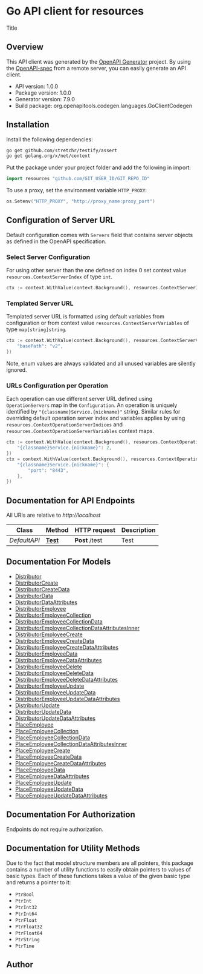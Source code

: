 # Go API client for resources

Title

## Overview
This API client was generated by the [OpenAPI Generator](https://openapi-generator.tech) project.  By using the [OpenAPI-spec](https://www.openapis.org/) from a remote server, you can easily generate an API client.

- API version: 1.0.0
- Package version: 1.0.0
- Generator version: 7.9.0
- Build package: org.openapitools.codegen.languages.GoClientCodegen

## Installation

Install the following dependencies:

```sh
go get github.com/stretchr/testify/assert
go get golang.org/x/net/context
```

Put the package under your project folder and add the following in import:

```go
import resources "github.com/GIT_USER_ID/GIT_REPO_ID"
```

To use a proxy, set the environment variable `HTTP_PROXY`:

```go
os.Setenv("HTTP_PROXY", "http://proxy_name:proxy_port")
```

## Configuration of Server URL

Default configuration comes with `Servers` field that contains server objects as defined in the OpenAPI specification.

### Select Server Configuration

For using other server than the one defined on index 0 set context value `resources.ContextServerIndex` of type `int`.

```go
ctx := context.WithValue(context.Background(), resources.ContextServerIndex, 1)
```

### Templated Server URL

Templated server URL is formatted using default variables from configuration or from context value `resources.ContextServerVariables` of type `map[string]string`.

```go
ctx := context.WithValue(context.Background(), resources.ContextServerVariables, map[string]string{
	"basePath": "v2",
})
```

Note, enum values are always validated and all unused variables are silently ignored.

### URLs Configuration per Operation

Each operation can use different server URL defined using `OperationServers` map in the `Configuration`.
An operation is uniquely identified by `"{classname}Service.{nickname}"` string.
Similar rules for overriding default operation server index and variables applies by using `resources.ContextOperationServerIndices` and `resources.ContextOperationServerVariables` context maps.

```go
ctx := context.WithValue(context.Background(), resources.ContextOperationServerIndices, map[string]int{
	"{classname}Service.{nickname}": 2,
})
ctx = context.WithValue(context.Background(), resources.ContextOperationServerVariables, map[string]map[string]string{
	"{classname}Service.{nickname}": {
		"port": "8443",
	},
})
```

## Documentation for API Endpoints

All URIs are relative to *http://localhost*

Class | Method | HTTP request | Description
------------ | ------------- | ------------- | -------------
*DefaultAPI* | [**Test**](docs/DefaultAPI.md#test) | **Post** /test | Test


## Documentation For Models

 - [Distributor](docs/Distributor.md)
 - [DistributorCreate](docs/DistributorCreate.md)
 - [DistributorCreateData](docs/DistributorCreateData.md)
 - [DistributorData](docs/DistributorData.md)
 - [DistributorDataAttributes](docs/DistributorDataAttributes.md)
 - [DistributorEmployee](docs/DistributorEmployee.md)
 - [DistributorEmployeeCollection](docs/DistributorEmployeeCollection.md)
 - [DistributorEmployeeCollectionData](docs/DistributorEmployeeCollectionData.md)
 - [DistributorEmployeeCollectionDataAttributesInner](docs/DistributorEmployeeCollectionDataAttributesInner.md)
 - [DistributorEmployeeCreate](docs/DistributorEmployeeCreate.md)
 - [DistributorEmployeeCreateData](docs/DistributorEmployeeCreateData.md)
 - [DistributorEmployeeCreateDataAttributes](docs/DistributorEmployeeCreateDataAttributes.md)
 - [DistributorEmployeeData](docs/DistributorEmployeeData.md)
 - [DistributorEmployeeDataAttributes](docs/DistributorEmployeeDataAttributes.md)
 - [DistributorEmployeeDelete](docs/DistributorEmployeeDelete.md)
 - [DistributorEmployeeDeleteData](docs/DistributorEmployeeDeleteData.md)
 - [DistributorEmployeeDeleteDataAttributes](docs/DistributorEmployeeDeleteDataAttributes.md)
 - [DistributorEmployeeUpdate](docs/DistributorEmployeeUpdate.md)
 - [DistributorEmployeeUpdateData](docs/DistributorEmployeeUpdateData.md)
 - [DistributorEmployeeUpdateDataAttributes](docs/DistributorEmployeeUpdateDataAttributes.md)
 - [DistributorUpdate](docs/DistributorUpdate.md)
 - [DistributorUpdateData](docs/DistributorUpdateData.md)
 - [DistributorUpdateDataAttributes](docs/DistributorUpdateDataAttributes.md)
 - [PlaceEmployee](docs/PlaceEmployee.md)
 - [PlaceEmployeeCollection](docs/PlaceEmployeeCollection.md)
 - [PlaceEmployeeCollectionData](docs/PlaceEmployeeCollectionData.md)
 - [PlaceEmployeeCollectionDataAttributesInner](docs/PlaceEmployeeCollectionDataAttributesInner.md)
 - [PlaceEmployeeCreate](docs/PlaceEmployeeCreate.md)
 - [PlaceEmployeeCreateData](docs/PlaceEmployeeCreateData.md)
 - [PlaceEmployeeCreateDataAttributes](docs/PlaceEmployeeCreateDataAttributes.md)
 - [PlaceEmployeeData](docs/PlaceEmployeeData.md)
 - [PlaceEmployeeDataAttributes](docs/PlaceEmployeeDataAttributes.md)
 - [PlaceEmployeeUpdate](docs/PlaceEmployeeUpdate.md)
 - [PlaceEmployeeUpdateData](docs/PlaceEmployeeUpdateData.md)
 - [PlaceEmployeeUpdateDataAttributes](docs/PlaceEmployeeUpdateDataAttributes.md)


## Documentation For Authorization

Endpoints do not require authorization.


## Documentation for Utility Methods

Due to the fact that model structure members are all pointers, this package contains
a number of utility functions to easily obtain pointers to values of basic types.
Each of these functions takes a value of the given basic type and returns a pointer to it:

* `PtrBool`
* `PtrInt`
* `PtrInt32`
* `PtrInt64`
* `PtrFloat`
* `PtrFloat32`
* `PtrFloat64`
* `PtrString`
* `PtrTime`

## Author



